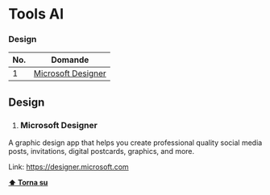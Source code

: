 # Tools AI

### Design

| No. | Domande                                                                                                                                                                                                                        |
| --- | -------------------------------------------------------------------------------------------------------------------------------------------------------------------------------------------------------------------------------- |
| 1   | [Microsoft Designer](#microsoft-designer)                                                    |

## Design

1.  ### Microsoft Designer

A graphic design app that helps you create professional quality social media posts, invitations, digital postcards, graphics, and more.

Link: https://designer.microsoft.com

**[⬆ Torna su](#reactjs)**
